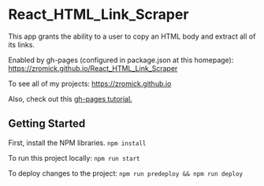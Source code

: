 # React_HTML_Link_Scraper
This app grants the ability to a user to copy an HTML body and extract all of its links.

Enabled by gh-pages (configured in package.json at this homepage): https://zromick.github.io/React_HTML_Link_Scraper

To see all of my projects: https://zromick.github.io

Also, check out this [gh-pages tutorial.](https://www.youtube.com/watch?v=Q9n2mLqXFpU)

## Getting Started
First, install the NPM libraries.
  `npm install`

To run this project locally:
  `npm run start`

To deploy changes to the project:
  `npm run predeploy && npm run deploy`
